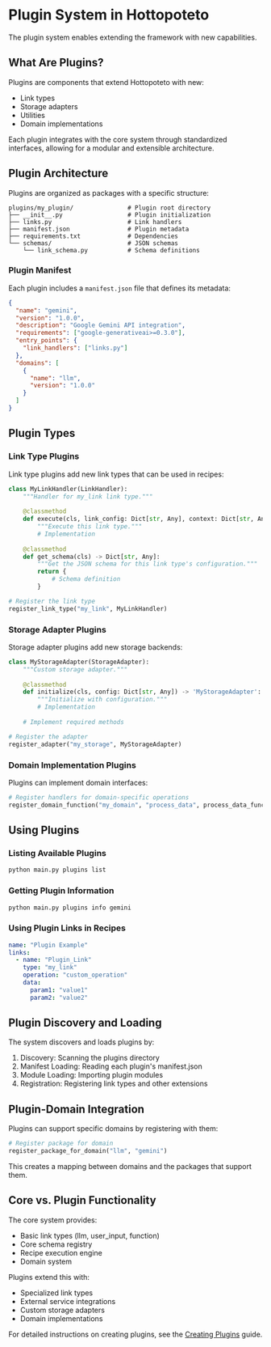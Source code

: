 # Plugin System in Hottopoteto

The plugin system enables extending the framework with new capabilities.

## What Are Plugins?

Plugins are components that extend Hottopoteto with new:

- Link types
- Storage adapters
- Utilities
- Domain implementations

Each plugin integrates with the core system through standardized interfaces, allowing for a modular and extensible architecture.

## Plugin Architecture

Plugins are organized as packages with a specific structure:

```
plugins/my_plugin/               # Plugin root directory
├── __init__.py                  # Plugin initialization
├── links.py                     # Link handlers
├── manifest.json                # Plugin metadata
├── requirements.txt             # Dependencies
└── schemas/                     # JSON schemas
    └── link_schema.py           # Schema definitions
```

### Plugin Manifest

Each plugin includes a `manifest.json` file that defines its metadata:

```json
{
  "name": "gemini",
  "version": "1.0.0",
  "description": "Google Gemini API integration",
  "requirements": ["google-generativeai>=0.3.0"],
  "entry_points": {
    "link_handlers": ["links.py"]
  },
  "domains": [
    {
      "name": "llm",
      "version": "1.0.0"
    }
  ]
}
```

## Plugin Types

### Link Type Plugins

Link type plugins add new link types that can be used in recipes:

```python
class MyLinkHandler(LinkHandler):
    """Handler for my_link link type."""
    
    @classmethod
    def execute(cls, link_config: Dict[str, Any], context: Dict[str, Any]) -> Any:
        """Execute this link type."""
        # Implementation
    
    @classmethod
    def get_schema(cls) -> Dict[str, Any]:
        """Get the JSON schema for this link type's configuration."""
        return {
            # Schema definition
        }

# Register the link type
register_link_type("my_link", MyLinkHandler)
```

### Storage Adapter Plugins

Storage adapter plugins add new storage backends:

```python
class MyStorageAdapter(StorageAdapter):
    """Custom storage adapter."""
    
    @classmethod
    def initialize(cls, config: Dict[str, Any]) -> 'MyStorageAdapter':
        """Initialize with configuration."""
        # Implementation
    
    # Implement required methods

# Register the adapter
register_adapter("my_storage", MyStorageAdapter)
```

### Domain Implementation Plugins

Plugins can implement domain interfaces:

```python
# Register handlers for domain-specific operations
register_domain_function("my_domain", "process_data", process_data_function)
```

## Using Plugins

### Listing Available Plugins

```bash
python main.py plugins list
```

### Getting Plugin Information

```bash
python main.py plugins info gemini
```

### Using Plugin Links in Recipes

```yaml
name: "Plugin Example"
links:
  - name: "Plugin_Link"
    type: "my_link"
    operation: "custom_operation"
    data:
      param1: "value1"
      param2: "value2"
```

## Plugin Discovery and Loading

The system discovers and loads plugins by:

1. Discovery: Scanning the plugins directory
2. Manifest Loading: Reading each plugin's manifest.json
3. Module Loading: Importing plugin modules
4. Registration: Registering link types and other extensions

## Plugin-Domain Integration

Plugins can support specific domains by registering with them:

```python
# Register package for domain
register_package_for_domain("llm", "gemini")
```

This creates a mapping between domains and the packages that support them.

## Core vs. Plugin Functionality

The core system provides:

- Basic link types (llm, user_input, function)
- Core schema registry
- Recipe execution engine
- Domain system

Plugins extend this with:

- Specialized link types
- External service integrations
- Custom storage adapters
- Domain implementations

For detailed instructions on creating plugins, see the [Creating Plugins](../guides/creating-plugins.md) guide.
